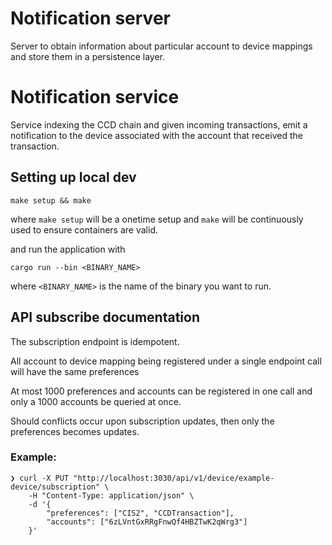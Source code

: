 # Notification server

Server to obtain information about particular account to device mappings and store them in a persistence layer.

# Notification service

Service indexing the CCD chain and given incoming transactions, emit a notification to the device
associated with the account that received the transaction.

## Setting up local dev

```shell
make setup && make
```

where `make setup` will be a onetime setup and `make` will be continuously used to ensure containers are valid.

and run the application with 

```shell
cargo run --bin <BINARY_NAME>
```

where `<BINARY_NAME>` is the name of the binary you want to run.

## API subscribe documentation

The subscription endpoint is idempotent.

All account to device mapping being registered under a single endpoint call will have the same preferences

At most 1000 preferences and accounts can be registered in one call and only a 1000 accounts be queried at once.

Should conflicts occur upon subscription updates, then only the preferences becomes updates.

### Example:

```shell
❯ curl -X PUT "http://localhost:3030/api/v1/device/example-device/subscription" \
    -H "Content-Type: application/json" \
    -d '{
        "preferences": ["CIS2", "CCDTransaction"],
        "accounts": ["6zLVntGxRRgFnwQf4HBZTwK2qWrg3"]
    }'
```
